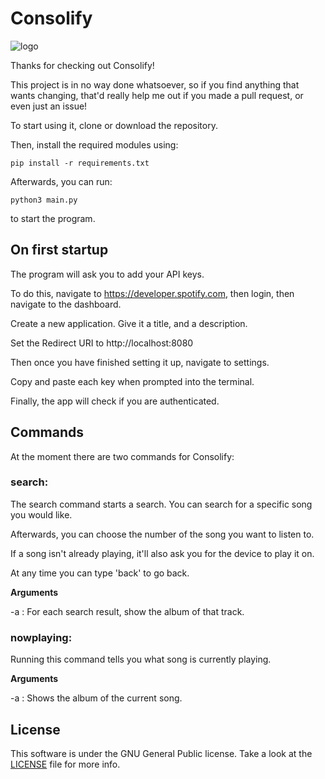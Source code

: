 # Consolify

![logo](https://github.com/funkycharlie/Consolify/assets/152520435/7ac23679-16d6-4b0c-8c8a-e9e2b58332c2)

Thanks for checking out Consolify!

This project is in no way done whatsoever, so if you find anything that wants changing, that'd really help me out if you made a pull request, or even just an issue!

To start using it, clone or download the repository.

Then, install the required modules using:

`pip install -r requirements.txt`

Afterwards, you can run:

`python3 main.py`

to start the program.

## On first startup

The program will ask you to add your API keys.

To do this, navigate to https://developer.spotify.com, then login, then navigate to the dashboard.

Create a new application. Give it a title, and a description.

Set the Redirect URI to http://localhost:8080

Then once you have finished setting it up, navigate to settings.

Copy and paste each key when prompted into the terminal.

Finally, the app will check if you are authenticated.

## Commands

At the moment there are two commands for Consolify:

### search:

The search command starts a search. You can search for a specific song you would like.

Afterwards, you can choose the number of the song you want to listen to.

If a song isn't already playing, it'll also ask you for the device to play it on.

At any time you can type 'back' to go back.

**Arguments**

-a : For each search result, show the album of that track.

### nowplaying:

Running this command tells you what song is currently playing.

**Arguments**

-a : Shows the album of the current song.

## License

This software is under the GNU General Public license. 
Take a look at the [LICENSE](LICENSE) file for more info.
